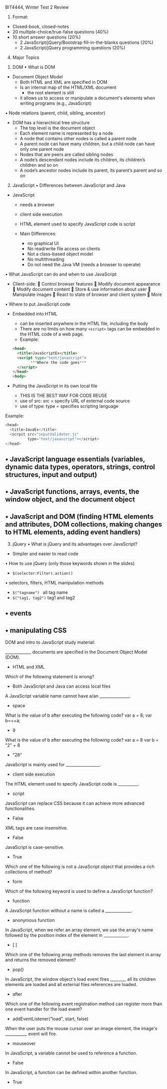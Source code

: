 BIT4444, Winter
Test 2 Review
1. Format:

- Closed-book, closed-notes
- 20 multiple-choice/true-false questions (40%)
- 10 short answer questions (20%)
    - 2 JavaScript/jQuery/Bootstrap fill-in-the-blanks questions (20%)
    - 2 JavaScript/jQuery programming questions (20%)


4. Major Topics

1) DOM
• What is DOM
  - Document Object Model
    - Both HTML and XML are specified in DOM
    - Is an internal map of the HTML/XML document
      - the root element is still <html>
    - it allows us to access or manipulate a document's elements when writing programs (e.g., JavaScript)

• Node relations (parent, child, sibling, ancestor)
- DOM has a hierarchical tree structure
  - The top level is the document object
  - Each element name is represented by a node
  - A node that contains other nodes is called a parent node
  - A parent node can have many children, but a child node can have only one parent node 
  - Nodes that are peers are called sibling nodes
  - A node’s descendant nodes include its children, its children’s children and so on
  - A node’s ancestor nodes include its parent, its parent’s parent and so on

2) JavaScript
• Differences between JavaScript and Java
  
  - JavaScript
      - needs a browser
      - client side execution
      - HTML element used to specify JavaScript code is script
   
    - Main Differences:
      - no graphical UI
      - No read/write file access on clients
      - Not a class-based object model
      - No multithreading
      - Do not need the Java VM (needs a browser to operate)
      
• What JavaScript can do and when to use JavaScript
  - Client-side:
       Control browser features
       Modify document appearance
       Modify document content
       Store & use information about user
       Manipulate images
       React to state of browser and client system
       More

  
• Where to put JavaScript code
  - Embedded into HTML
    - can be inserted anywhere in the HTML file, including the body
    - There are no limits on how many ```<script>``` tags can be embedded in the HTML code of a web page.
    - Example: 
    ``` HTML
    <head>
      <title>JavaScriptEx</title>
      <script type="text/javascript">
            ***Where the code goes***
      </script>
    </head>
    <body>
    ```

  - Putting the JavaScript in its own local file
      - THIS IS THE BEST WAY FOR CODE REUSE
      - use of src: src = specify URL of external code source
      - use of type: type = specifies scripting language
      
Example:
```JavaScript
<head>
  <title>JavaEx</title>
  <scrpit src="inputValidator.js"
          type="text/javascript"></script>
</head>
```             
  
• JavaScript language essentials (variables, dynamic data types, operators, 
strings, control structures, input and output)
  -
  
• JavaScript functions, arrays, events, the window object, and the document 
object
  -
  
• JavaScript and DOM (finding HTML elements and attributes, DOM 
collections, making changes to HTML elements, adding event handlers)
  -
  

3) jQuery
• What is jQuery and its advantages over JavaScript?
  - Simpler and easier to read code
  
• How to use jQuery (only those keywords shown in the slides)
  - ```$(selector:Filter).action()```

  
• selectors, filters, HTML manipulation methods
  - ```$("tagname") ``` all tag name
  - ```$("tag1, tag2")``` tag1 and tag2
  
• events
  -
  
• manipulating CSS
  -
  







DOM and intro to JavaScript study material:

_____________ documents are specified in the Document Object Model (DOM).
  - HTML and XML 
 

Which of the following statement is wrong?
  - Both JavaScript and Java can access local files 
  
 

A JavaScript variable name cannot have a/an _______________.
  - space 
  
What is the value of b after executing the following code?
var a = 8;
var b=++a;
  - 9 
 
 
What is the value of b after executing the following code?
var a = 8
var b = "2" + 8
  - "28" 
  
 
JavaScript is mainly used for _________________.
  - client side execution 
  

The HTML element used to specify JavaScript code is __________.
  - script 
 

JavaScript can replace CSS because it can achieve more advanced functionalities. 
  - False 
  
 

XML tags are case insensitive.
  - False 
 
JavaScript is case-sensitive.
  - True 
 

Which one of the following is not a JavaScript object that provides a rich collections of method?
  - form 
  
 

Which of the following keyword is used to define a JavaScript function?
  - function 
  
 

A JavaScript function without a name is called a _____________.
  - anonymous function 
 

In JavaScript, when we refer an array element, we use the array's name followed by the position index of the element in ____________.
  - [ ] 

 

Which one of the following array methods removes the last element in array and returns the removed element?
  - pop() 

In JavaScript, the window object's load event fires ________ all its children elements are loaded and all external files references are loaded.
  - after 
 

Which one of the following event registration method can register more than one event handler for the load event?
  - addEventListener("load", start, false) 
 

When the user puts the mouse cursor over an image element, the image's ___________ event will fire.
  - mouseover 
  

In JavaScript, a variable cannot be used to reference a function.
  - False 
 

In JavaScript, a function can be defined within another function.
  - True 









